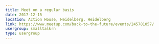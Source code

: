 ```yaml
---
title: Meet on a regular basis
date: 2017-12-15
location: Action House, Heidelberg, Heidelberg
link: https://www.meetup.com/back-to-the-future/events/245781057/
usergroup: smalltalkrn
type: usergroup
---
```

